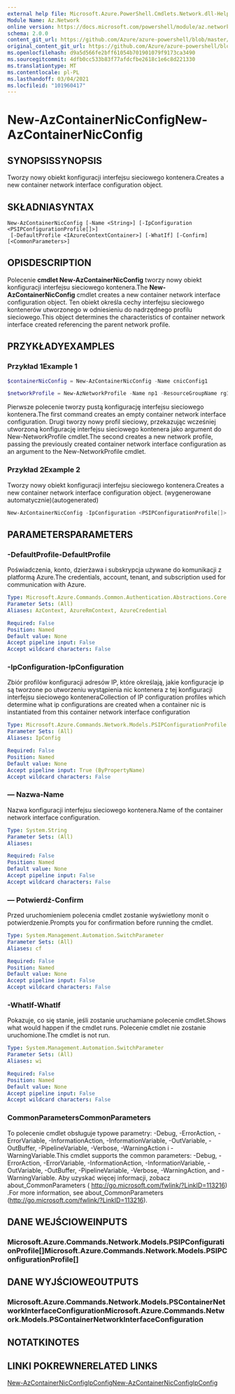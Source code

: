 ```yaml
---
external help file: Microsoft.Azure.PowerShell.Cmdlets.Network.dll-Help.xml
Module Name: Az.Network
online version: https://docs.microsoft.com/powershell/module/az.network/new-AzContainerNicconfig
schema: 2.0.0
content_git_url: https://github.com/Azure/azure-powershell/blob/master/src/Network/Network/help/New-AzContainerNicConfig.md
original_content_git_url: https://github.com/Azure/azure-powershell/blob/master/src/Network/Network/help/New-AzContainerNicConfig.md
ms.openlocfilehash: d9a5d566fe2bff61054b701901079f9173ca3490
ms.sourcegitcommit: 4dfb0cc533b83f77afdcfbe2618c1e6c8d221330
ms.translationtype: MT
ms.contentlocale: pl-PL
ms.lasthandoff: 03/04/2021
ms.locfileid: "101960417"
---
```

# <span data-ttu-id="34f0e-101">New-AzContainerNicConfig</span><span class="sxs-lookup"><span data-stu-id="34f0e-101">New-AzContainerNicConfig</span></span>

## <span data-ttu-id="34f0e-102">SYNOPSIS</span><span class="sxs-lookup"><span data-stu-id="34f0e-102">SYNOPSIS</span></span>
<span data-ttu-id="34f0e-103">Tworzy nowy obiekt konfiguracji interfejsu sieciowego kontenera.</span><span class="sxs-lookup"><span data-stu-id="34f0e-103">Creates a new container network interface configuration object.</span></span>

## <span data-ttu-id="34f0e-104">SKŁADNIA</span><span class="sxs-lookup"><span data-stu-id="34f0e-104">SYNTAX</span></span>

```
New-AzContainerNicConfig [-Name <String>] [-IpConfiguration <PSIPConfigurationProfile[]>]
 [-DefaultProfile <IAzureContextContainer>] [-WhatIf] [-Confirm] [<CommonParameters>]
```

## <span data-ttu-id="34f0e-105">OPIS</span><span class="sxs-lookup"><span data-stu-id="34f0e-105">DESCRIPTION</span></span>
<span data-ttu-id="34f0e-106">Polecenie **cmdlet New-AzContainerNicConfig** tworzy nowy obiekt konfiguracji interfejsu sieciowego kontenera.</span><span class="sxs-lookup"><span data-stu-id="34f0e-106">The **New-AzContainerNicConfig** cmdlet creates a new container network interface configuration object.</span></span> <span data-ttu-id="34f0e-107">Ten obiekt określa cechy interfejsu sieciowego kontenerów utworzonego w odniesieniu do nadrzędnego profilu sieciowego.</span><span class="sxs-lookup"><span data-stu-id="34f0e-107">This object determines the characteristics of container network interface created referencing the parent network profile.</span></span>

## <span data-ttu-id="34f0e-108">PRZYKŁADY</span><span class="sxs-lookup"><span data-stu-id="34f0e-108">EXAMPLES</span></span>

### <span data-ttu-id="34f0e-109">Przykład 1</span><span class="sxs-lookup"><span data-stu-id="34f0e-109">Example 1</span></span>
```powershell
$containerNicConfig = New-AzContainerNicConfig -Name cnicConfig1

$networkProfile = New-AzNetworkProfile -Name np1 -ResourceGroupName rg1 -Location westus -ContainerNetworkInterfaceConfiguration $containerNicConfig
```

<span data-ttu-id="34f0e-110">Pierwsze polecenie tworzy pustą konfigurację interfejsu sieciowego kontenera.</span><span class="sxs-lookup"><span data-stu-id="34f0e-110">The first command creates an empty container network interface configuration.</span></span> <span data-ttu-id="34f0e-111">Drugi tworzy nowy profil sieciowy, przekazując wcześniej utworzoną konfigurację interfejsu sieciowego kontenera jako argument do New-NetworkProfile cmdlet.</span><span class="sxs-lookup"><span data-stu-id="34f0e-111">The second creates a new network profile, passing the previously created container network interface configuration as an argument to the New-NetworkProfile cmdlet.</span></span>

### <span data-ttu-id="34f0e-112">Przykład 2</span><span class="sxs-lookup"><span data-stu-id="34f0e-112">Example 2</span></span>

<span data-ttu-id="34f0e-113">Tworzy nowy obiekt konfiguracji interfejsu sieciowego kontenera.</span><span class="sxs-lookup"><span data-stu-id="34f0e-113">Creates a new container network interface configuration object.</span></span> <span data-ttu-id="34f0e-114">(wygenerowane automatycznie)</span><span class="sxs-lookup"><span data-stu-id="34f0e-114">(autogenerated)</span></span>

<!-- Aladdin Generated Example -->
```powershell
New-AzContainerNicConfig -IpConfiguration <PSIPConfigurationProfile[]> -Name cnic
```

## <span data-ttu-id="34f0e-115">PARAMETERS</span><span class="sxs-lookup"><span data-stu-id="34f0e-115">PARAMETERS</span></span>

### <span data-ttu-id="34f0e-116">-DefaultProfile</span><span class="sxs-lookup"><span data-stu-id="34f0e-116">-DefaultProfile</span></span>
<span data-ttu-id="34f0e-117">Poświadczenia, konto, dzierżawa i subskrypcja używane do komunikacji z platformą Azure.</span><span class="sxs-lookup"><span data-stu-id="34f0e-117">The credentials, account, tenant, and subscription used for communication with Azure.</span></span>

```yaml
Type: Microsoft.Azure.Commands.Common.Authentication.Abstractions.Core.IAzureContextContainer
Parameter Sets: (All)
Aliases: AzContext, AzureRmContext, AzureCredential

Required: False
Position: Named
Default value: None
Accept pipeline input: False
Accept wildcard characters: False
```

### <span data-ttu-id="34f0e-118">-IpConfiguration</span><span class="sxs-lookup"><span data-stu-id="34f0e-118">-IpConfiguration</span></span>
<span data-ttu-id="34f0e-119">Zbiór profilów konfiguracji adresów IP, które określają, jakie konfiguracje ip są tworzone po utworzeniu wystąpienia nic kontenera z tej konfiguracji interfejsu sieciowego kontenera</span><span class="sxs-lookup"><span data-stu-id="34f0e-119">Collection of IP configuration profiles which determine what ip configurations are created when a container nic is instantiated from this container network interface configuration</span></span>

```yaml
Type: Microsoft.Azure.Commands.Network.Models.PSIPConfigurationProfile[]
Parameter Sets: (All)
Aliases: IpConfig

Required: False
Position: Named
Default value: None
Accept pipeline input: True (ByPropertyName)
Accept wildcard characters: False
```

### <span data-ttu-id="34f0e-120">— Nazwa</span><span class="sxs-lookup"><span data-stu-id="34f0e-120">-Name</span></span>
<span data-ttu-id="34f0e-121">Nazwa konfiguracji interfejsu sieciowego kontenera.</span><span class="sxs-lookup"><span data-stu-id="34f0e-121">Name of the container network interface configuration.</span></span>

```yaml
Type: System.String
Parameter Sets: (All)
Aliases:

Required: False
Position: Named
Default value: None
Accept pipeline input: False
Accept wildcard characters: False
```

### <span data-ttu-id="34f0e-122">— Potwierdź</span><span class="sxs-lookup"><span data-stu-id="34f0e-122">-Confirm</span></span>
<span data-ttu-id="34f0e-123">Przed uruchomieniem polecenia cmdlet zostanie wyświetlony monit o potwierdzenie.</span><span class="sxs-lookup"><span data-stu-id="34f0e-123">Prompts you for confirmation before running the cmdlet.</span></span>

```yaml
Type: System.Management.Automation.SwitchParameter
Parameter Sets: (All)
Aliases: cf

Required: False
Position: Named
Default value: None
Accept pipeline input: False
Accept wildcard characters: False
```

### <span data-ttu-id="34f0e-124">-WhatIf</span><span class="sxs-lookup"><span data-stu-id="34f0e-124">-WhatIf</span></span>
<span data-ttu-id="34f0e-125">Pokazuje, co się stanie, jeśli zostanie uruchamiane polecenie cmdlet.</span><span class="sxs-lookup"><span data-stu-id="34f0e-125">Shows what would happen if the cmdlet runs.</span></span>
<span data-ttu-id="34f0e-126">Polecenie cmdlet nie zostanie uruchomione.</span><span class="sxs-lookup"><span data-stu-id="34f0e-126">The cmdlet is not run.</span></span>

```yaml
Type: System.Management.Automation.SwitchParameter
Parameter Sets: (All)
Aliases: wi

Required: False
Position: Named
Default value: None
Accept pipeline input: False
Accept wildcard characters: False
```

### <span data-ttu-id="34f0e-127">CommonParameters</span><span class="sxs-lookup"><span data-stu-id="34f0e-127">CommonParameters</span></span>
<span data-ttu-id="34f0e-128">To polecenie cmdlet obsługuje typowe parametry: -Debug, -ErrorAction, -ErrorVariable, -InformationAction, -InformationVariable, -OutVariable, -OutBuffer, -PipelineVariable, -Verbose, -WarningAction i -WarningVariable.</span><span class="sxs-lookup"><span data-stu-id="34f0e-128">This cmdlet supports the common parameters: -Debug, -ErrorAction, -ErrorVariable, -InformationAction, -InformationVariable, -OutVariable, -OutBuffer, -PipelineVariable, -Verbose, -WarningAction, and -WarningVariable.</span></span> <span data-ttu-id="34f0e-129">Aby uzyskać więcej informacji, zobacz about_CommonParameters ( http://go.microsoft.com/fwlink/?LinkID=113216) .</span><span class="sxs-lookup"><span data-stu-id="34f0e-129">For more information, see about_CommonParameters (http://go.microsoft.com/fwlink/?LinkID=113216).</span></span>

## <span data-ttu-id="34f0e-130">DANE WEJŚCIOWE</span><span class="sxs-lookup"><span data-stu-id="34f0e-130">INPUTS</span></span>

### <span data-ttu-id="34f0e-131">Microsoft.Azure.Commands.Network.Models.PSIPConfigurationProfile[]</span><span class="sxs-lookup"><span data-stu-id="34f0e-131">Microsoft.Azure.Commands.Network.Models.PSIPConfigurationProfile[]</span></span>

## <span data-ttu-id="34f0e-132">DANE WYJŚCIOWE</span><span class="sxs-lookup"><span data-stu-id="34f0e-132">OUTPUTS</span></span>

### <span data-ttu-id="34f0e-133">Microsoft.Azure.Commands.Network.Models.PSContainerNetworkInterfaceConfiguration</span><span class="sxs-lookup"><span data-stu-id="34f0e-133">Microsoft.Azure.Commands.Network.Models.PSContainerNetworkInterfaceConfiguration</span></span>

## <span data-ttu-id="34f0e-134">NOTATKI</span><span class="sxs-lookup"><span data-stu-id="34f0e-134">NOTES</span></span>

## <span data-ttu-id="34f0e-135">LINKI POKREWNE</span><span class="sxs-lookup"><span data-stu-id="34f0e-135">RELATED LINKS</span></span>

[<span data-ttu-id="34f0e-136">New-AzContainerNicConfigIpConfig</span><span class="sxs-lookup"><span data-stu-id="34f0e-136">New-AzContainerNicConfigIpConfig</span></span>](./New-AzContainerNicConfigIpConfig.md)
